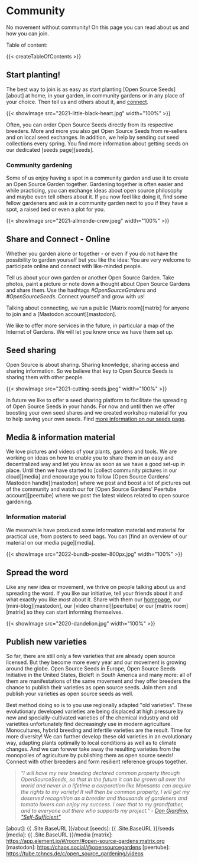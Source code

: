 # Community

No movement without community! On this page you can read about us and how you can join.

Table of content:

{{< createTableOfContents >}}

## Start planting!

The best way to join is as easy as start planting [Open Source Seeds][about] at home, in your garden, in community gardens or in any place of your choice. Then tell us and others about it, and [connect](#share-and-connect---online).

{{< showImage src="2021-little-black-heart.jpg" width="100%" >}}

Often, you can order Open Source Seeds directly from its respective breeders. More and more you also get Open Source Seeds from re-sellers and on local seed exchanges. In addition, we help by sending out seed collections every spring. You find more information about getting seeds on our dedicated [seeds page][seeds].

### Community gardening

Some of us enjoy having a spot in a community garden and use it to create an Open Source Garden together. Gardening together is often easier and while practicing, you can exchange ideas about open source philosophy and maybe even tell others about it. If you now feel like doing it, find some fellow gardeners and ask in a community garden next to you if they have a spot, a raised bed or even a plot for you.

{{< showImage src="2021-allmende-crew.jpeg" width="100%" >}}

## Share and Connect - Online

Whether you garden alone or together - or even if you do not have the possibility to garden yourself but you like the idea: You are very welcome to participate online and connect with like-minded people.

Tell us about your own garden or another Open Source Garden. Take photos, paint a picture or note down a thought about Open Source Gardens and share them. Use the hashtags _#OpenSourceGardens_ and _#OpenSourceSeeds_. Connect yourself and grow with us!

Talking about connecting, we run a public [Matrix room][matrix] for anyone to join and a [Mastodon account][mastodon].

We like to offer more services in the future, in particular a map of the Internet of Gardens. We will let you know once we have them set up.

## Seed sharing

Open Source is about sharing. Sharing knowledge, sharing access and sharing information. So we believe that key to Open Source Seeds is sharing them with other people.

{{< showImage src="2021-cutting-seeds.jpeg" width="100%" >}}

In future we like to offer a seed sharing platform to facilitate the spreading of Open Source Seeds in your hands. For now and until then we offer boosting your own seed shares and we created workshop material for you to help saving your own seeds. Find [more information on our seeds page](/seeds/#seed-saving-and-sharing).

## Media & information material

We love pictures and videos of your plants, gardens and tools. We are working on ideas on how to enable you to share them in an easy and decentralized way and let you know as soon as we have a good set-up in place. Until then we have started to [collect community pictures in our cloud][media] and encourage you to follow [Open Source Gardens' Mastodon handle][mastodon] where we post and boost a lot of pictures out of the community and watch our for [Open Source Gardens' Peertube account][peertube] where we post the latest videos related to open source gardening.

### Information material

We meanwhile have produced some information material and material for practical use, from posters to seed bags. You can [find an overview of our material on our media page][media].

{{< showImage src="2022-bundb-poster-800px.jpg" width="100%" >}}

## Spread the word

Like any new idea or movement, we thrive on people talking about us and spreading the word. If you like our initiative, tell your friends about it and what exactly you like most about it. Share with them our [homepage](/), our [mini-blog][mastodon], our [video channel][peertube] or our [matrix room][matrix] so they can start informing themselves.

{{< showImage src="2020-dandelion.jpg" width="100%" >}}

## Publish new varieties

So far, there are still only a few varieties that are already open source licensed. But they become more every year and our movement is growing around the globe. Open Source Seeds in Europe, Open Source Seeds Initiative in the United States, Bioleft in South America and many more: all of them are manifestations of the same movement and they offer breeders the chance to publish their varieties as open source seeds. Join them and publish your varieties as open source seeds as well.

Best method doing so is to you use regionally adapted "old varieties". These evolutionary developed varieties are being displaced at high pressure by new and specially-cultivated varieties of the chemical industry and old varietites unfortunately find decreasingly use in modern agriculture. Monocultures, hybrid breeding and infertile varieties are the result. Time for more diversity! We can further develop these old varieties in an evolutionary way, adapting plants optimally to local conditions as well as to climate changes. And we can forever take away the resulting varieties from the monopolies of agriculture by publishing them as open source seeds! Connect with other breeders and form resilient reference groups together.

> _"I will have my new breeding declared common property through OpenSourceSeeds, so that in the future it can be grown all over the world and never in a lifetime a corporation like Monsanto can acquire the rights to my variety! It will then be common property, I will get my deserved recognition as a breeder and thousands of gardeners and tomato lovers can enjoy my success. I owe that to my grandfather, and to everyone out there who supports my project." - [Don Giardino, "Self-Sufficient"](https://www.don-giardino.com/2020/09/15/zuchterfolg-dg-san-pizzuolo-und-wie-es-weiter-geht/)_

[about]: {{ .Site.BaseURL }}/about
[seeds]: {{ .Site.BaseURL }}/seeds
[media]: {{ .Site.BaseURL }}/media
[matrix]: https://app.element.io/#/room/#open-source-gardens:matrix.org
[mastodon]: https://chaos.social/@opensourcegardens
[peertube]: https://tube.tchncs.de/c/open_source_gardening/videos
